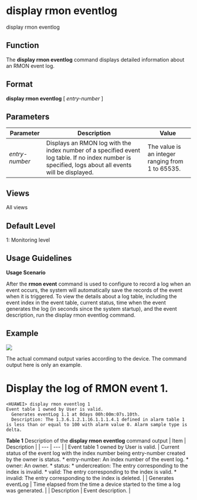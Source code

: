 display rmon eventlog
=====================

display rmon eventlog

Function
--------



The **display rmon eventlog** command displays detailed information about an RMON event log.




Format
------

**display rmon eventlog** [ *entry-number* ]


Parameters
----------

| Parameter | Description | Value |
| --- | --- | --- |
| *entry-number* | Displays an RMON log with the index number of a specified event log table. If no index number is specified, logs about all events will be displayed. | The value is an integer ranging from 1 to 65535. |



Views
-----

All views


Default Level
-------------

1: Monitoring level


Usage Guidelines
----------------

**Usage Scenario**

After the **rmon event** command is used to configure to record a log when an event occurs, the system will automatically save the records of the event when it is triggered. To view the details about a log table, including the event index in the event table, current status, time when the event generates the log (in seconds since the system startup), and the event description, run the display rmon eventlog command.


Example
-------

![](../public_sys-resources/note_3.0-en-us.png) 

The actual command output varies according to the device. The command output here is only an example.


# Display the log of RMON event 1.
```
<HUAWEI> display rmon eventlog 1
Event table 1 owned by User is valid.
  Generates eventLog 1.1 at 0days 00h:00m:07s.10th.
  Description: The 1.3.6.1.2.1.16.1.1.1.4.1 defined in alarm table 1 is less than or equal to 100 with alarm value 0. Alarm sample type is delta.

```

**Table 1** Description of the **display rmon eventlog** command output
| Item | Description |
| --- | --- |
| Event table 1 owned by User is valid. | Current status of the event log with the index number being entry-number created by the owner is status.   * entry-number: An index number of the event log. * owner: An owner. * status: * undercreation: The entry corresponding to the index is invalid. * valid: The entry corresponding to the index is valid. * invalid: The entry corresponding to the index is deleted. |
| Generates eventLog | Time elapsed from the time a device started to the time a log was generated. |
| Description | Event description. |